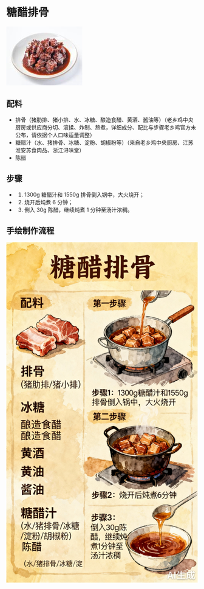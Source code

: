 # 糖醋排骨

![糖醋排骨](../images/糖醋排骨.jpg)


## 配料
- 排骨（猪肋排、猪小排、水、冰糖、酿造食醋、黄酒、酱油等）（老乡鸡中央厨房或供应商分切、滚揉、炸制、熬煮，详细成分、配比与步骤老乡鸡官方未公布，请依据个人口味适量调整）
- 糖醋汁（水、猪排骨、冰糖、淀粉、胡椒粉等）（来自老乡鸡中央厨房、江苏淮安苏食肉品、浙江浔味堂）
- 陈醋

## 步骤
- 1. 1300g 糖醋汁和 1550g 排骨倒入锅中，大火烧开；
- 2. 烧开后炖煮 6 分钟；
- 3. 倒入 30g 陈醋，继续炖煮 1 分钟至汤汁浓稠。


## 手绘制作流程

![手绘制作流程](../images/炒菜/糖醋排骨.jpg)
